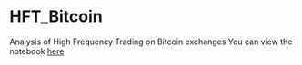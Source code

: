 # HFT_Bitcoin
Analysis of High Frequency Trading on Bitcoin exchanges
You can view the notebook [here](https://nbviewer.jupyter.org/github/ghgr/HFT_Bitcoin/blob/master/hftbitcoin.ipynb)

